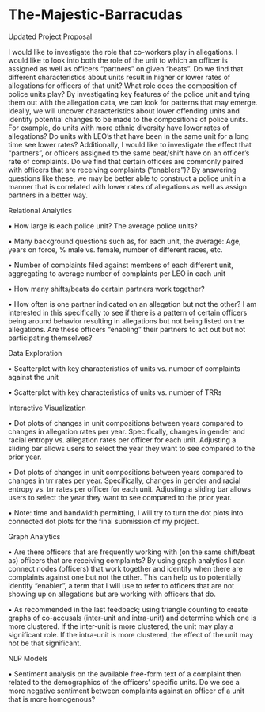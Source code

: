 # The-Majestic-Barracudas
Updated Project Proposal

I would like to investigate the role that co-workers play in allegations. I would like to look into both the role of the unit to which an officer is assigned as well as officers “partners” on given “beats”. Do we find that different characteristics about units result in higher or lower rates of allegations for officers of that unit? What role does the composition of police units play? By investigating key features of the police unit and tying them out with the allegation data, we can look for patterns that may emerge. Ideally, we will uncover characteristics about lower offending units and identify potential changes to be made to the compositions of police units. For example, do units with more ethnic diversity have lower rates of allegations? Do units with LEO’s that have been in the same unit for a long time see lower rates? Additionally, I would like to investigate the effect that “partners”, or officers assigned to the same beat/shift have on an officer’s rate of complaints. Do we find that certain officers are commonly paired with officers that are receiving complaints (“enablers”)? By answering questions like these, we may be better able to construct a police unit in a manner that is correlated with lower rates of allegations as well as assign partners in a better way.

Relational Analytics

•	How large is each police unit? The average police units?

•	Many background questions such as, for each unit, the average: Age, years on force, % male vs. female, number of different races, etc.
  
•	Number of complaints filed against members of each different unit, aggregating to average number of complaints per LEO in each unit

•	How many shifts/beats do certain partners work together?

•	How often is one partner indicated on an allegation but not the other? I am interested in this specifically to see if there is a pattern of certain officers being around behavior resulting in allegations but not being listed on the allegations. Are these officers “enabling” their partners to act out but not participating themselves?

Data Exploration

•	Scatterplot with key characteristics of units vs. number of complaints against the unit

•	Scatterplot with key characteristics of units vs. number of TRRs

Interactive Visualization

•	Dot plots of changes in unit compositions between years compared to changes in allegation rates per year. Specifically, changes in gender and racial entropy vs. allegation rates per officer for each unit. Adjusting a sliding bar allows users to select the year they want to see compared to the prior year.

•	Dot plots of changes in unit compositions between years compared to changes in trr rates per year. Specifically, changes in gender and racial entropy vs. trr rates per officer for each unit. Adjusting a sliding bar allows users to select the year they want to see compared to the prior year.

•	Note: time and bandwidth permitting, I will try to turn the dot plots into connected dot plots for the final submission of my project.

Graph Analytics

•	Are there officers that are frequently working with (on the same shift/beat as) officers that are receiving complaints? By using graph analytics I can connect nodes (officers) that work together and identify when there are complaints against one but not the other. This can help us to potentially identify “enabler”, a term that I will use to refer to officers that are not showing up on allegations but are working with officers that do.

•	As recommended in the last feedback; using triangle counting to create graphs of co-accusals (inter-unit and intra-unit) and determine which one is more clustered. If the inter-unit is more clustered, the unit may play a significant role. If the intra-unit is more clustered, the effect of the unit may not be that significant.

NLP Models

•	Sentiment analysis on the available free-form text of a complaint then related to the demographics of the officers’ specific units. Do we see a more negative sentiment between complaints against an officer of a unit that is more homogenous? 


